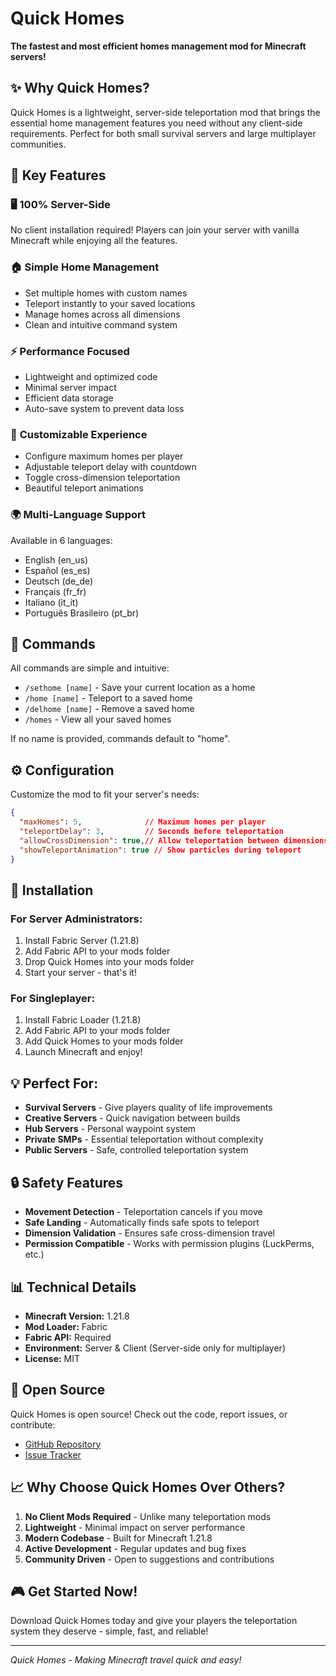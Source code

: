 # Quick Homes

**The fastest and most efficient homes management mod for Minecraft servers!**

## ✨ Why Quick Homes?

Quick Homes is a lightweight, server-side teleportation mod that brings the essential home management features you need without any client-side requirements. Perfect for both small survival servers and large multiplayer communities.

## 🎯 Key Features

### 🖥️ **100% Server-Side**
No client installation required! Players can join your server with vanilla Minecraft while enjoying all the features.

### 🏠 **Simple Home Management**
- Set multiple homes with custom names
- Teleport instantly to your saved locations
- Manage homes across all dimensions
- Clean and intuitive command system

### ⚡ **Performance Focused**
- Lightweight and optimized code
- Minimal server impact
- Efficient data storage
- Auto-save system to prevent data loss

### 🎨 **Customizable Experience**
- Configure maximum homes per player
- Adjustable teleport delay with countdown
- Toggle cross-dimension teleportation
- Beautiful teleport animations

### 🌍 **Multi-Language Support**
Available in 6 languages:
- English (en_us)
- Español (es_es)
- Deutsch (de_de)
- Français (fr_fr)
- Italiano (it_it)
- Português Brasileiro (pt_br)

## 📝 Commands

All commands are simple and intuitive:

- `/sethome [name]` - Save your current location as a home
- `/home [name]` - Teleport to a saved home
- `/delhome [name]` - Remove a saved home
- `/homes` - View all your saved homes

If no name is provided, commands default to "home".

## ⚙️ Configuration

Customize the mod to fit your server's needs:

```json
{
  "maxHomes": 5,              // Maximum homes per player
  "teleportDelay": 3,         // Seconds before teleportation
  "allowCrossDimension": true,// Allow teleportation between dimensions
  "showTeleportAnimation": true // Show particles during teleport
}
```

## 🚀 Installation

### For Server Administrators:
1. Install Fabric Server (1.21.8)
2. Add Fabric API to your mods folder
3. Drop Quick Homes into your mods folder
4. Start your server - that's it!

### For Singleplayer:
1. Install Fabric Loader (1.21.8)
2. Add Fabric API to your mods folder
3. Add Quick Homes to your mods folder
4. Launch Minecraft and enjoy!

## 💡 Perfect For:

- **Survival Servers** - Give players quality of life improvements
- **Creative Servers** - Quick navigation between builds
- **Hub Servers** - Personal waypoint system
- **Private SMPs** - Essential teleportation without complexity
- **Public Servers** - Safe, controlled teleportation system

## 🔒 Safety Features

- **Movement Detection** - Teleportation cancels if you move
- **Safe Landing** - Automatically finds safe spots to teleport
- **Dimension Validation** - Ensures safe cross-dimension travel
- **Permission Compatible** - Works with permission plugins (LuckPerms, etc.)

## 📊 Technical Details

- **Minecraft Version:** 1.21.8
- **Mod Loader:** Fabric
- **Fabric API:** Required
- **Environment:** Server & Client (Server-side only for multiplayer)
- **License:** MIT

## 🤝 Open Source

Quick Homes is open source! Check out the code, report issues, or contribute:
- [GitHub Repository](https://github.com/Natxo09/quick-homes)
- [Issue Tracker](https://github.com/Natxo09/quick-homes/issues)

## 📈 Why Choose Quick Homes Over Others?

1. **No Client Mods Required** - Unlike many teleportation mods
2. **Lightweight** - Minimal impact on server performance
3. **Modern Codebase** - Built for Minecraft 1.21.8
4. **Active Development** - Regular updates and bug fixes
5. **Community Driven** - Open to suggestions and contributions

## 🎮 Get Started Now!

Download Quick Homes today and give your players the teleportation system they deserve - simple, fast, and reliable!

---

*Quick Homes - Making Minecraft travel quick and easy!*